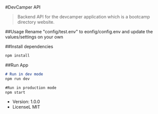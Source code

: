 #DevCamper API

>Backend API for the devcamper application which is a bootcamp directory website.


##Usage
Rename "config/test.env" to eonfig/config.env and update the values/settings on your own

##Install dependencies
```markdown
npm install
```

##Run App
```markdown
# Run in dev mode
npm run dev

#Run in production mode
npm start
```

- Version: 1.0.0
- LicenseL MIT